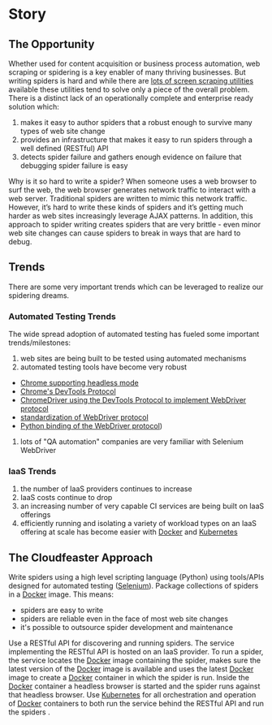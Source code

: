 # Story

## The Opportunity

Whether used for content acquisition or business process automation,
web scraping or spidering is a key enabler of many thriving businesses.
But writing spiders is hard and while
there are [lots of screen scraping utilities](other_screen_screen_scapers.md)
available these utilities tend to solve only a piece of the overall problem.
There is a distinct lack of an operationally complete and enterprise ready
solution which:

1. makes it easy to author spiders that a robust enough to survive
many types of web site change
1. provides an infrastructure that makes it easy to run spiders
through a well defined (RESTful) API
1. detects spider failure and gathers enough evidence on failure
that debugging spider failure is easy

Why is it so hard to write a spider?
When someone uses a web browser to surf the web, the web browser
generates network traffic to interact with a web server.
Traditional spiders are written to mimic this network traffic.
However, it’s hard to write these kinds of spiders and it’s getting much
harder as web sites increasingly leverage AJAX patterns.
In addition, this approach to spider writing creates spiders that are very brittle -
even minor web site changes can cause spiders to break
in ways that are hard to debug.

## Trends

There are some very important trends which can be leveraged to realize
our spidering dreams.

### Automated Testing Trends

The wide spread adoption of automated testing has fueled some important trends/milestones:

1. web sites are being built to be tested using automated mechanisms
1. automated testing tools have become very robust
  - [Chrome supporting headless mode](https://developers.google.com/web/updates/2017/04/headless-chrome)
  - [Chrome's DevTools Protocol](https://chromedevtools.github.io/devtools-protocol/)
  - [ChromeDriver using the DevTools Protocol to implement WebDriver protocol](https://sites.google.com/a/chromium.org/chromedriver/)
  - [standardization of WebDriver protocol](https://w3c.github.io/webdriver/webdriver-spec.html)
  - [Python binding of the WebDriver protocol](https://seleniumhq.github.io/selenium/docs/api/py/index.html))
1. lots of "QA automation" companies are very familiar with Selenium WebDriver

### IaaS Trends

1. the number of IaaS providers continues to increase
1. IaaS costs continue to drop
1. an increasing number of very capable CI services
are being built on IaaS offerings
1. efficiently running and isolating a variety of workload types
on an IaaS offering at scale has become easier with [Docker](https://www.docker.com/)
and [Kubernetes](https://kubernetes.io/)

## The Cloudfeaster Approach

Write spiders using a high level scripting language (Python)
using tools/APIs designed for automated testing ([Selenium](http://www.seleniumhq.org/)).
Package collections of spiders in a [Docker](https://www.docker.com/) image.
This means:

  * spiders are easy to write
  * spiders are reliable even in the face of most web site changes
  * it's possible to outsource spider development and maintenance

Use a RESTful API for discovering and running spiders.
The service implementing the RESTful API is hosted on an IaaS provider.
To run a spider, the service locates the [Docker](https://www.docker.com/) image
containing the spider, makes sure the latest version of the [Docker](https://www.docker.com/) image
is available and uses the latest [Docker](https://www.docker.com/) image to
create a [Docker](https://www.docker.com/) container in which the spider is run.
Inside the [Docker](https://www.docker.com/) container a headless browser
is started and the spider runs against that headless browser.
Use [Kubernetes](https://kubernetes.io/) for all orchestration and operation
of [Docker](https://www.docker.com/) containers to both run the service
behind the RESTful API and run the spiders .
